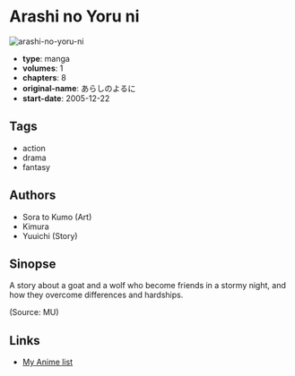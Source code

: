 # Arashi no Yoru ni

![arashi-no-yoru-ni](https://cdn.myanimelist.net/images/manga/3/182064.jpg)

-   **type**: manga
-   **volumes**: 1
-   **chapters**: 8
-   **original-name**: あらしのよるに
-   **start-date**: 2005-12-22

## Tags

-   action
-   drama
-   fantasy

## Authors

-   Sora to Kumo (Art)
-   Kimura
-   Yuuichi (Story)

## Sinopse

A story about a goat and a wolf who become friends in a stormy night, and how they overcome differences and hardships.

(Source: MU)

## Links

-   [My Anime list](https://myanimelist.net/manga/7330/Arashi_no_Yoru_ni)
